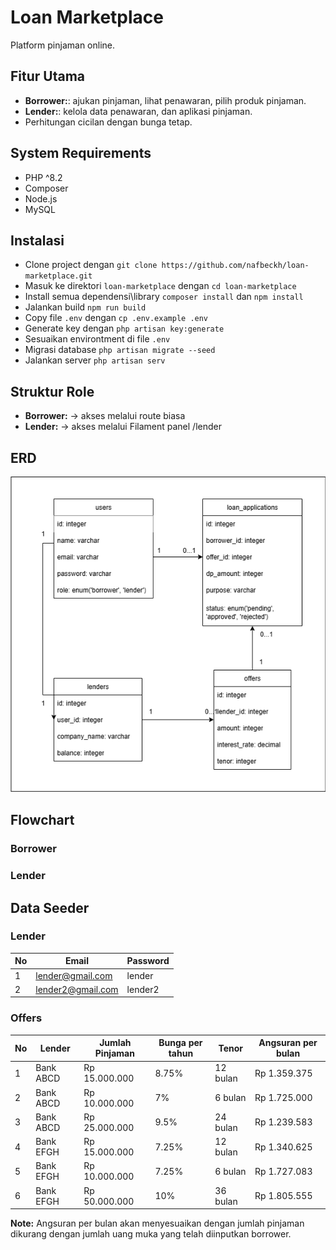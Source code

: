 # Loan Marketplace
Platform pinjaman online.

## Fitur Utama
- **Borrower:**: ajukan pinjaman, lihat penawaran, pilih produk pinjaman.
- **Lender:**: kelola data penawaran, dan aplikasi pinjaman.
- Perhitungan cicilan dengan bunga tetap.

## System Requirements
- PHP ^8.2
- Composer
- Node.js
- MySQL

## Instalasi
- Clone project dengan `git clone https://github.com/nafbeckh/loan-marketplace.git`
- Masuk ke direktori `loan-marketplace` dengan `cd loan-marketplace`
- Install semua dependensi\library `composer install` dan `npm install`
- Jalankan build `npm run build`
- Copy file `.env` dengan `cp .env.example .env`
- Generate key dengan `php artisan key:generate`
- Sesuaikan environtment di file `.env`
- Migrasi database `php artisan migrate --seed`
- Jalankan server `php artisan serv`

## Struktur Role
- **Borrower:** → akses melalui route biasa
- **Lender:** → akses melalui Filament panel /lender

## ERD
![ERD](docs/ERD.png)

## Flowchart

### Borrower
### Lender

## Data Seeder
### Lender
| No | Email             | Password | 
|----|-------------------|----------|
| 1  | lender@gmail.com  | lender   |
| 2  | lender2@gmail.com | lender2  |

### Offers
| No | Lender    | Jumlah Pinjaman | Bunga per tahun | Tenor    | Angsuran per bulan |
|----|-----------|-----------------|-----------------|----------|--------------------|
| 1  | Bank ABCD |   Rp 15.000.000 | 8.75%           | 12 bulan |       Rp 1.359.375 |
| 2  | Bank ABCD |   Rp 10.000.000 | 7%              | 6 bulan  |       Rp 1.725.000 |
| 3  | Bank ABCD |   Rp 25.000.000 | 9.5%            | 24 bulan |       Rp 1.239.583 |
| 4  | Bank EFGH |   Rp 15.000.000 | 7.25%           | 12 bulan |       Rp 1.340.625 |
| 5  | Bank EFGH |   Rp 10.000.000 | 7.25%           | 6 bulan  |       Rp 1.727.083 |
| 6  | Bank EFGH |   Rp 50.000.000 | 10%             | 36 bulan |       Rp 1.805.555 |

**Note:** Angsuran per bulan akan menyesuaikan dengan jumlah pinjaman dikurang dengan jumlah uang muka yang telah diinputkan borrower.
